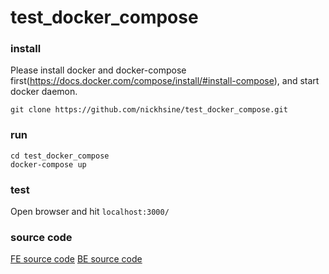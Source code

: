 # test_docker_compose

### install 
Please install docker and docker-compose first(https://docs.docker.com/compose/install/#install-compose),
and start docker daemon.
```
git clone https://github.com/nickhsine/test_docker_compose.git
```

### run 
```
cd test_docker_compose
docker-compose up
```

### test
Open browser and hit `localhost:3000/`

### source code
[FE source code](https://github.com/nickhsine/test_frontend.git)
[BE source code](https://github.com/nickhsine/test_backend.git)
